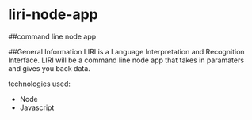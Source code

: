 # liri-node-app
##command line node app

##General Information
LIRI is a Language Interpretation and Recognition Interface.
LIRI will be a command line node app that takes in paramaters and gives you back data.


technologies used: 
* Node
* Javascript


